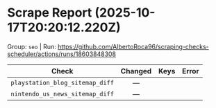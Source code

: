 # Scrape Report (2025-10-17T20:20:12.220Z)

Group: `seo`  |  Run: https://github.com/AlbertoRoca96/scraping-checks-scheduler/actions/runs/18603848308

| Check | Changed | Keys | Error |
|---|:---:|:--|:--|
| `playstation_blog_sitemap_diff` | — |  |  |
| `nintendo_us_news_sitemap_diff` | — |  |  |
